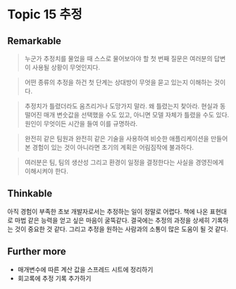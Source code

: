# Topic 15 추정

## Remarkable

> 누군가 추정치를 물었을 때 스스로 물어보아야 할 첫 번째 질문은 여러분의 답변이 사용될 상황이 무엇인지다.

> 어떤 종류의 추정을 하건 첫 단계는 상대방이 무엇을 묻고 있는지 이해하는 것이다.

> 추정치가 틀렸더라도 움츠리거나 도망가지 말라. 왜 틀렸는지 찾아라. 현실과 동떨어진 매개 변숫값을 선택했을 수도 있고, 아니면 모델 자체가 틀렸을 수도 있다. 원인이 무엇이든 시간을 들여 이를 규명하라.

> 완전히 같은 팀원과 완전히 같은 기술을 사용하여 비슷한 애플리케이션을 만들어 본 경험이 있는 것이 아니라면 초기의 계획은 어림짐작에 불과하다.

> 여러분은 팀, 팀의 생산성 그리고 환경이 일정을 결정한다는 사실을 경영진에게 이해시켜야 한다.

## Thinkable

아직 경험이 부족한 초보 개발자로서는 추정하는 일이 정말로 어렵다. 책에 나온 표현대로 마법 같은 능력을 얻고 싶은 마음이 굴뚝같다. 결국에는 추정의 과정을 상세히 기록하는 것이 중요한 것 같다. 그리고 추정을 원하는 사람과의 소통이 많은 도움이 될 것 같다.

## Further more

- 매개변수에 따른 계산 값을 스프레드 시트에 정리하기
- 회고록에 추정 기록 추가하기
